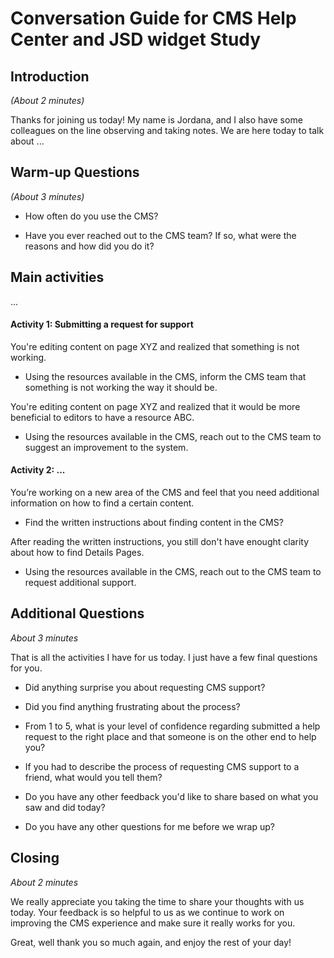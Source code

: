 # Conversation Guide for CMS Help Center and JSD widget Study

## Introduction

_(About 2 minutes)_

Thanks for joining us today! My name is Jordana, and I also have some colleagues on the line observing and taking notes. We are here today to talk about ...


## Warm-up Questions

_(About 3 minutes)_

- How often do you use the CMS? 
  
- Have you ever reached out to the CMS team? If so, what were the reasons and how did you do it? 


## Main activities

...

#### Activity 1: Submitting a request for support

You're editing content on page XYZ and realized that something is not working.

* Using the resources available in the CMS, inform the CMS team that something is not working the way it should be.

You're editing content on page XYZ and realized that it would be more beneficial to editors to have a resource ABC.

* Using the resources available in the CMS, reach out to the CMS team to suggest an improvement to the system.

#### Activity 2: ...

You’re working on a new area of the CMS and feel that you need additional information on how to find a certain content. 

* Find the written instructions about finding content in the CMS?

After reading the written instructions, you still don't have enought clarity about how to find Details Pages. 

* Using the resources available in the CMS, reach out to the CMS team to request additional support.


## Additional Questions

_About 3 minutes_

That is all the activities I have for us today. I just have a few final questions for you. 

* Did anything surprise you about requesting CMS support? 

* Did you find anything frustrating about the process?

* From 1 to 5, what is your level of confidence regarding submitted a help request to the right place and that someone is on the other end to help you?
  
* If you had to describe the process of requesting CMS support to a friend, what would you tell them? 

* Do you have any other feedback you'd like to share based on what you saw and did today? 

* Do you have any other questions for me before we wrap up? 



## Closing

_About 2 minutes_

We really appreciate you taking the time to share your thoughts with us today. Your feedback is so helpful to us as we continue to work on improving the CMS experience and make sure it really works for you.

Great, well thank you so much again, and enjoy the rest of your day!

